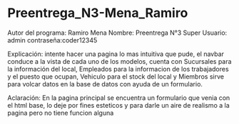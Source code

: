# Preentrega_N3-Mena_Ramiro
Autor del programa: Ramiro Mena
Nombre: Preentrega N°3
Super Usuario: admin contraseña:coder12345

Explicación: intente hacer una pagina lo mas intuitiva que pude, el navbar conduce a la vista de cada uno de los modelos, cuenta con Sucursales para la información del local, Empleados para la informacion de los trabajadores y el puesto que ocupan, Vehiculo para el stock del local y Miembros sirve para volcar datos en la base de datos con ayuda de un formulario.

Aclaración: En la pagina principal se encuentra un formulario que venia con el html base, lo deje por fines esteticos y para darle un aire de realismo a la pagina pero no tiene funcion alguna
